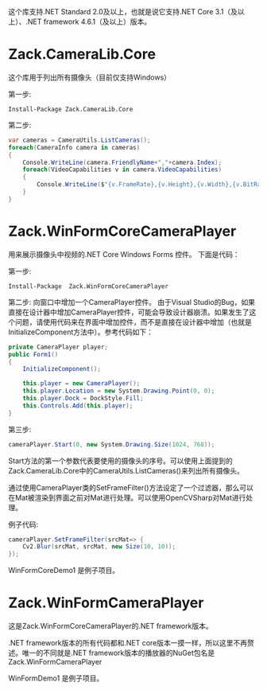 这个库支持.NET Standard 2.0及以上，也就是说它支持.NET Core 3.1（及以上）、.NET framework 4.6.1（及以上）版本。

# Zack.CameraLib.Core
这个库用于列出所有摄像头（目前仅支持Windows）

第一步:

```
Install-Package Zack.CameraLib.Core
```

第二步:
```csharp
var cameras = CameraUtils.ListCameras();
foreach(CameraInfo camera in cameras)
{
	Console.WriteLine(camera.FriendlyName+","+camera.Index);
	foreach(VideoCapabilities v in camera.VideoCapabilities)
	{
		Console.WriteLine($"{v.FrameRate},{v.Height},{v.Width},{v.BitRate},{v.FrameRate}");
	}
}
```

# Zack.WinFormCoreCameraPlayer
用来展示摄像头中视频的.NET Core Windows Forms 控件。
下面是代码：

第一步:

```
Install-Package  Zack.WinFormCoreCameraPlayer
```

第二步:
向窗口中增加一个CameraPlayer控件。
由于Visual Studio的Bug，如果直接在设计器中增加CameraPlayer控件，可能会导致设计器崩溃。如果发生了这个问题，请使用代码来在界面中增加控件，而不是直接在设计器中增加（也就是InitializeComponent方法中）。参考代码如下：


```csharp
private CameraPlayer player;
public Form1()
{
	InitializeComponent();

	this.player = new CameraPlayer();
	this.player.Location = new System.Drawing.Point(0, 0);
	this.player.Dock = DockStyle.Fill;
	this.Controls.Add(this.player);
}
```

第三步:
```csharp
cameraPlayer.Start(0, new System.Drawing.Size(1024, 768));
```

Start方法的第一个参数代表要使用的摄像头的序号。可以使用上面提到的Zack.CameraLib.Core中的CameraUtils.ListCameras()来列出所有摄像头。

通过使用CameraPlayer类的SetFrameFilter()方法设定了一个过滤器，那么可以在Mat被渲染到界面之前对Mat进行处理。可以使用OpenCVSharp对Mat进行处理。

例子代码:

```csharp
cameraPlayer.SetFrameFilter(srcMat=> {
	Cv2.Blur(srcMat, srcMat, new Size(10, 10));
});
```

WinFormCoreDemo1 是例子项目。

# Zack.WinFormCameraPlayer
这是Zack.WinFormCoreCameraPlayer的.NET framework版本。

.NET framework版本的所有代码都和.NET core版本一摸一样，所以这里不再赘述。唯一的不同就是.NET framework版本的播放器的NuGet包名是Zack.WinFormCameraPlayer

WinFormDemo1 是例子项目。
